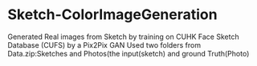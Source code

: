 # Sketch-ColorImageGeneration

Generated Real images from Sketch by training on CUHK Face Sketch Database (CUFS) by a Pix2Pix GAN
Used two folders from Data.zip:Sketches and Photos(the input(sketch) and ground Truth(Photo)
